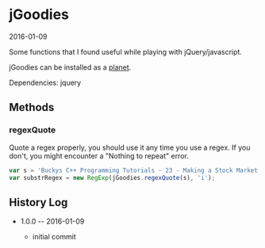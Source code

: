 jGoodies
==============
2016-01-09


Some functions that I found useful while playing with jQuery/javascript.



jGoodies can be installed as a [planet](https://github.com/lingtalfi/Observer/blob/master/article/article.planetReference.eng.md).


Dependencies: jquery 



Methods
---------

### regexQuote 

Quote a regex properly, you should use it any time you use a regex.
If you don't, you might encounter a "Nothing to repeat" error.
 
```js
var s = 'Buckys C++ Programming Tutorials - 23 - Making a Stock Market Simulator!.mp4';
var substrRegex = new RegExp(jGoodies.regexQuote(s), 'i');
``` 











History Log
------------------
    
- 1.0.0 -- 2016-01-09

    - initial commit
    
    









